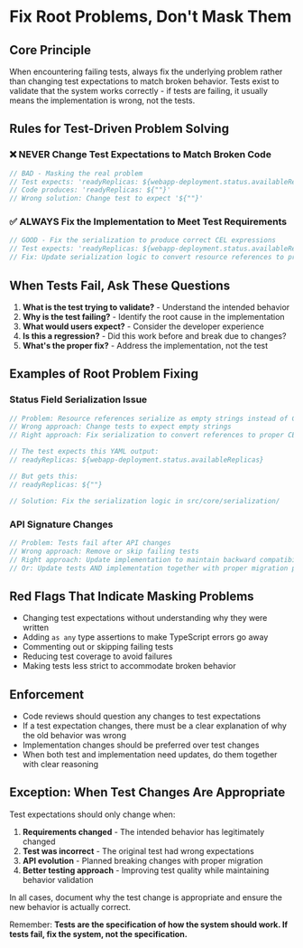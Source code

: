# Fix Root Problems, Don't Mask Them

## Core Principle

When encountering failing tests, always fix the underlying problem rather than changing test expectations to match broken behavior. Tests exist to validate that the system works correctly - if tests are failing, it usually means the implementation is wrong, not the tests.

## Rules for Test-Driven Problem Solving

### ❌ NEVER Change Test Expectations to Match Broken Code
```typescript
// BAD - Masking the real problem
// Test expects: 'readyReplicas: ${webapp-deployment.status.availableReplicas}'
// Code produces: 'readyReplicas: ${""}'
// Wrong solution: Change test to expect '${""}'
```

### ✅ ALWAYS Fix the Implementation to Meet Test Requirements
```typescript
// GOOD - Fix the serialization to produce correct CEL expressions
// Test expects: 'readyReplicas: ${webapp-deployment.status.availableReplicas}'
// Fix: Update serialization logic to convert resource references to proper CEL
```

## When Tests Fail, Ask These Questions

1. **What is the test trying to validate?** - Understand the intended behavior
2. **Why is the test failing?** - Identify the root cause in the implementation
3. **What would users expect?** - Consider the developer experience
4. **Is this a regression?** - Did this work before and break due to changes?
5. **What's the proper fix?** - Address the implementation, not the test

## Examples of Root Problem Fixing

### Status Field Serialization Issue
```typescript
// Problem: Resource references serialize as empty strings instead of CEL expressions
// Wrong approach: Change tests to expect empty strings
// Right approach: Fix serialization to convert references to proper CEL expressions

// The test expects this YAML output:
// readyReplicas: ${webapp-deployment.status.availableReplicas}

// But gets this:
// readyReplicas: ${""}

// Solution: Fix the serialization logic in src/core/serialization/
```

### API Signature Changes
```typescript
// Problem: Tests fail after API changes
// Wrong approach: Remove or skip failing tests
// Right approach: Update implementation to maintain backward compatibility
// Or: Update tests AND implementation together with proper migration path
```

## Red Flags That Indicate Masking Problems

- Changing test expectations without understanding why they were written
- Adding `as any` type assertions to make TypeScript errors go away
- Commenting out or skipping failing tests
- Reducing test coverage to avoid failures
- Making tests less strict to accommodate broken behavior

## Enforcement

- Code reviews should question any changes to test expectations
- If a test expectation changes, there must be a clear explanation of why the old behavior was wrong
- Implementation changes should be preferred over test changes
- When both test and implementation need updates, do them together with clear reasoning

## Exception: When Test Changes Are Appropriate

Test expectations should only change when:

1. **Requirements changed** - The intended behavior has legitimately changed
2. **Test was incorrect** - The original test had wrong expectations
3. **API evolution** - Planned breaking changes with proper migration
4. **Better testing approach** - Improving test quality while maintaining behavior validation

In all cases, document why the test change is appropriate and ensure the new behavior is actually correct.

Remember: **Tests are the specification of how the system should work. If tests fail, fix the system, not the specification.**